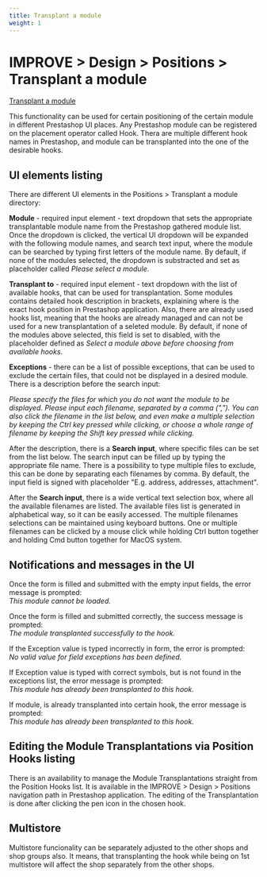 ```yaml
---
title: Transplant a module
weight: 1
---
```

# IMPROVE > Design > Positions > Transplant a module

[Transplant a module](static/img/design-positions-transplant.png)

This functionality can be used for certain positioning of the certain module in different Prestashop UI places. Any Prestashop module can be registered on the placement operator called Hook. Thera are multiple different hook names in Prestashop, and module can be transplanted into the one of the desirable hooks.

## UI elements listing

There are different UI elements in the Positions > Transplant a module directory:

**Module** - required input element - text dropdown that sets the appropriate transplantable module name from the Prestashop gathered module list. Once the dropdown is clicked, the vertical UI dropdown will be expanded with the following module names, and search text input, where the module can be searched by typing first letters of the module name. By default, if none of the modules selected, the dropdown is substracted and set as placeholder called _Please select a module_.

**Transplant to** - required input element - text dropdown with the list of available hooks, that can be used for transplantation. Some modules contains detailed hook description in brackets, explaining where is the exact hook position in Prestashop application. Also, there are already used hooks list, meaning that the hooks are already managed and can not be used for a new transplantation of a seleted module. By default, if none of the modules above selected, this field is set to disabled, with the placeholder defined as _Select a module above before choosing from available hooks_. 

**Exceptions** - there can be a list of possible exceptions, that can be used to exclude the certain files, that could not be displayed in a desired module. There is a description before the search input:

_Please specify the files for which you do not want the module to be displayed.
Please input each filename, separated by a comma (",").
You can also click the filename in the list below, and even make a multiple selection by keeping the Ctrl key pressed while clicking, or choose a whole range of filename by keeping the Shift key pressed while clicking._

After the description, there is a **Search input**, where specific files can be set from the list below. The search input can be filled up by typing the appropriate file name. There is a possibility to type multiple files to exclude, this can be done by separating each filenames by comma. By default, the input field is signed with placeholder "E.g. address, addresses, attachment".

After the **Search input**, there is a wide vertical text selection box, where all the available filenames are listed. The available files list is generated in alphabetical way, so it can be easily accessed. The multiple filenames selections can be maintained using keyboard buttons. One or multiple filenames can be clicked by a mouse click while holding Ctrl button together and holding Cmd button together for MacOS system. 

## Notifications and messages in the UI

Once the form is filled and submitted with the empty input fields, the error message is prompted:<br>
_This module cannot be loaded._

Once the form is filled and submitted correctly, the success message is prompted:<br>
_The module transplanted successfully to the hook._

If the Exception value is typed incorrectly in form, the error is prompted:<br>
_No valid value for field exceptions has been defined._

If Exception value is typed with correct symbols, but is not found in the exceptions list, the error message is prompted:<br>
_This module has already been transplanted to this hook._

If module, is already transplanted into certain hook, the error message is prompted:<br>
_This module has already been transplanted to this hook._

## Editing the Module Transplantations via Position Hooks listing

There is an availability to manage the Module Transplantations straight from the Position Hooks list. It is available in the IMPROVE > Design > Positions navigation path in Prestashop application. The editing of the Transplantation is done after clicking the pen icon in the chosen hook. 

## Multistore

Multistore funcionality can be separately adjusted to the other shops and shop groups also. It means, that transplanting the hook while being on 1st multistore will affect the shop separately from the other shops.
